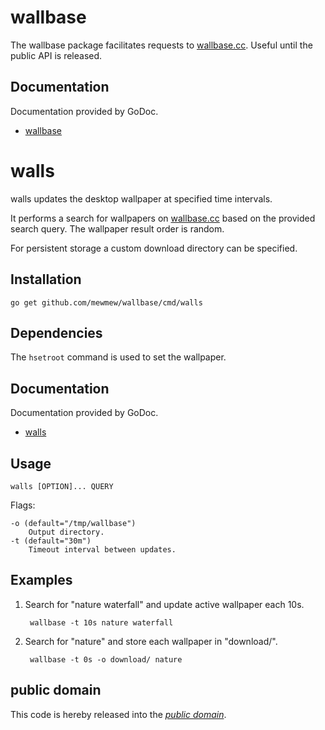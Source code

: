wallbase
========

The wallbase package facilitates requests to [wallbase.cc][]. Useful until the
public API is released.

[wallbase.cc]: http://wallbase.cc/

Documentation
-------------

Documentation provided by GoDoc.

- [wallbase][]

[wallbase]: http://godoc.org/github.com/mewmew/wallbase

walls
=====

walls updates the desktop wallpaper at specified time intervals.

It performs a search for wallpapers on [wallbase.cc] based on the provided
search query. The wallpaper result order is random.

For persistent storage a custom download directory can be specified.

Installation
------------

	go get github.com/mewmew/wallbase/cmd/walls

Dependencies
------------

The `hsetroot` command is used to set the wallpaper.

Documentation
-------------

Documentation provided by GoDoc.

- [walls][]

[walls]: http://godoc.org/github.com/mewmew/wallbase/cmd/walls

Usage
-----

	walls [OPTION]... QUERY

Flags:

	-o (default="/tmp/wallbase")
		Output directory.
	-t (default="30m")
		Timeout interval between updates.

Examples
--------

1. Search for "nature waterfall" and update active wallpaper each 10s.

		wallbase -t 10s nature waterfall

2. Search for "nature" and store each wallpaper in "download/".

		wallbase -t 0s -o download/ nature

public domain
-------------

This code is hereby released into the *[public domain][]*.

[public domain]: https://creativecommons.org/publicdomain/zero/1.0/

